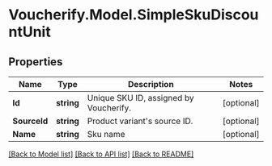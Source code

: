 # Voucherify.Model.SimpleSkuDiscountUnit

## Properties

Name | Type | Description | Notes
------------ | ------------- | ------------- | -------------
**Id** | **string** | Unique SKU ID, assigned by Voucherify. | [optional] 
**SourceId** | **string** | Product variant&#39;s source ID. | [optional] 
**Name** | **string** | Sku name | [optional] 

[[Back to Model list]](../README.md#documentation-for-models) [[Back to API list]](../README.md#documentation-for-api-endpoints) [[Back to README]](../README.md)


